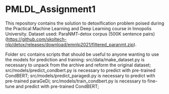 # PMLDL_Assignment1
This repository contains the solution to detoxification problem poised during the Practical Machine Learning and Deep Learning course in Innopolis University. Dataset used: ParaNMT-detox corpus (500K sentence pairs) (https://github.com/skoltech-nlp/detox/releases/download/emnlp2021/filtered_paranmt.zip).

Folder src contains scripts that should be useful to anyone wanting to use the models for prediction and training:
src/data/make_dataset.py is necessary to unpack from the archive and reform the original dataset;  
src/models/predict_condbert.py is necessary to predict with pre-trained CondBERT;
src/models/predict_paragedi.py is necessary to predict with pre-trained paraGeDi;
src/models/train_condbert.py is necessary to fine-tune and predict with pre-trained CondBERT;
